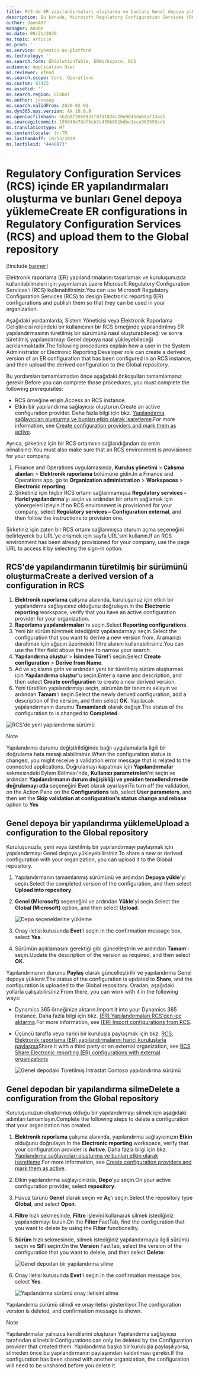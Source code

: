 ```yaml
---
title: RCS'de ER yapılandırmaları oluşturma ve bunları Genel depoya yükleme
description: Bu konuda, Microsoft Regulatory Configuration Services (RCS) içinde Elektronik raporlama (ER) yapılandırmasının nasıl oluşturulacağı ve Genel depoya nasıl yükleneceği açıklanmaktadır.
author: JaneA07
manager: AnnBe
ms.date: 09/21/2020
ms.topic: article
ms.prod: ''
ms.service: dynamics-ax-platform
ms.technology: ''
ms.search.form: ERSolutionTable, ERWorkspace, RCS
audience: Application User
ms.reviewer: kfend
ms.search.scope: Core, Operations
ms.custom: 97423
ms.assetid: ''
ms.search.region: Global
ms.author: janeaug
ms.search.validFrom: 2020-02-01
ms.dyn365.ops.version: AX 10.0.9
ms.openlocfilehash: 5b2b8f35b9931f8fd1824c20e9045da68af33ad5
ms.sourcegitcommit: 199848e78df5cb7c439b001bdbe1ece963593cdb
ms.translationtype: HT
ms.contentlocale: tr-TR
ms.lasthandoff: 10/13/2020
ms.locfileid: "4448873"
---
```

# <a name="create-er-configurations-in-regulatory-configuration-services-rcs-and-upload-them-to-the-global-repository"></a><span data-ttu-id="9cb07-103">Regulatory Configuration Services (RCS) içinde ER yapılandırmaları oluşturma ve bunları Genel depoya yükleme</span><span class="sxs-lookup"><span data-stu-id="9cb07-103">Create ER configurations in Regulatory Configuration Services (RCS) and upload them to the Global repository</span></span>

[!include [banner](../includes/banner.md)]

<span data-ttu-id="9cb07-104">Elektronik raporlama (ER) yapılandırmalarını tasarlamak ve kuruluşunuzda kullanılabilmeleri için yayımlamak üzere Microsoft Regulatory Configuration Services'ı (RCS) kullanabilirsiniz.</span><span class="sxs-lookup"><span data-stu-id="9cb07-104">You can use Microsoft Regulatory Configuration Services (RCS) to design Electronic reporting (ER) configurations and publish them so that they can be used in your organization.</span></span>

<span data-ttu-id="9cb07-105">Aşağıdaki yordamlarda, Sistem Yöneticisi veya Elektronik Raporlama Geliştiricisi rolündeki bir kullanıcının bir RCS örneğinde yapılandırılmış ER yapılandırmasının türetilmiş bir sürümünü nasıl oluşturabileceği ve sonra türetilmiş yapılandırmayı Genel depoya nasıl yükleyebileceği açıklanmaktadır.</span><span class="sxs-lookup"><span data-stu-id="9cb07-105">The following procedures explain how a user in the System Administrator or Electronic Reporting Developer role can create a derived version of an ER configuration that has been configured in an RCS instance, and then upload the derived configuration to the Global repository.</span></span> 

<span data-ttu-id="9cb07-106">Bu yordamları tamamlamadan önce aşağıdaki önkoşulları tamamlamanız gerekir:</span><span class="sxs-lookup"><span data-stu-id="9cb07-106">Before you can complete those procedures, you must complete the following prerequisites:</span></span>

- <span data-ttu-id="9cb07-107">RCS örneğine erişin.</span><span class="sxs-lookup"><span data-stu-id="9cb07-107">Access an RCS instance.</span></span>
- <span data-ttu-id="9cb07-108">Etkin bir yapılandırma sağlayıcısı oluşturun.</span><span class="sxs-lookup"><span data-stu-id="9cb07-108">Create an active configuration provider.</span></span> <span data-ttu-id="9cb07-109">Daha fazla bilgi için bkz. [Yapılandırma sağlayıcıları oluşturma ve bunları etkin olarak işaretleme](../../fin-ops-core/dev-itpro/analytics/tasks/er-configuration-provider-mark-it-active-2016-11.md).</span><span class="sxs-lookup"><span data-stu-id="9cb07-109">For more information, see [Create configuration providers and mark them as active](../../fin-ops-core/dev-itpro/analytics/tasks/er-configuration-provider-mark-it-active-2016-11.md).</span></span>

<span data-ttu-id="9cb07-110">Ayrıca, şirketiniz için bir RCS ortamının sağlandığından da emin olmalısınız.</span><span class="sxs-lookup"><span data-stu-id="9cb07-110">You must also make sure that an RCS environment is provisioned for your company.</span></span>

1. <span data-ttu-id="9cb07-111">Finance and Operations uygulamasında, **Kuruluş yönetimi** \> **Çalışma alanları** \> **Elektronik raporlama** bölümüne gidin.</span><span class="sxs-lookup"><span data-stu-id="9cb07-111">In a Finance and Operations app, go to **Organization administration** \> **Workspaces** \> **Electronic reporting**.</span></span>
2. <span data-ttu-id="9cb07-112">Şirketiniz için hiçbir RCS ortamı sağlanmamışsa **Regulatory services - Harici yapılandırma**'yı seçin ve ardından bir ortam sağlamak için yönergeleri izleyin.</span><span class="sxs-lookup"><span data-stu-id="9cb07-112">If no RCS environment is provisioned for your company, select **Regulatory services – Configuration external**, and then follow the instructions to provision one.</span></span>

<span data-ttu-id="9cb07-113">Şirketiniz için zaten bir RCS ortamı sağlanmışsa oturum açma seçeneğini belirleyerek bu URL'ye erişmek için sayfa URL'sini kullanın.</span><span class="sxs-lookup"><span data-stu-id="9cb07-113">If an RCS environment has been already provisioned for your company, use the page URL to access it by selecting the sign-in option.</span></span>

## <a name="create-a-derived-version-of-a-configuration-in-rcs"></a><span data-ttu-id="9cb07-114">RCS'de yapılandırmanın türetilmiş bir sürümünü oluşturma</span><span class="sxs-lookup"><span data-stu-id="9cb07-114">Create a derived version of a configuration in RCS</span></span>

1. <span data-ttu-id="9cb07-115">**Elektronik raporlama** çalışma alanında, kuruluşunuz için etkin bir yapılandırma sağlayıcınız olduğunu doğrulayın.</span><span class="sxs-lookup"><span data-stu-id="9cb07-115">In the **Electronic reporting** workspace, verify that you have an active configuration provider for your organization.</span></span> 
2. <span data-ttu-id="9cb07-116">**Raporlama yapılandırmaları**'nı seçin.</span><span class="sxs-lookup"><span data-stu-id="9cb07-116">Select **Reporting configurations**.</span></span>
3. <span data-ttu-id="9cb07-117">Yeni bir sürüm türetmek istediğiniz yapılandırmayı seçin.</span><span class="sxs-lookup"><span data-stu-id="9cb07-117">Select the configuration that you want to derive a new version from.</span></span> <span data-ttu-id="9cb07-118">Aramanızı daraltmak için ağacın üzerindeki filtre alanını kullanabilirsiniz.</span><span class="sxs-lookup"><span data-stu-id="9cb07-118">You can use the filter field above the tree to narrow your search.</span></span>
4. <span data-ttu-id="9cb07-119">**Yapılandırma oluştur** \> **İsimden Türet**'i seçin.</span><span class="sxs-lookup"><span data-stu-id="9cb07-119">Select **Create configuration** \> **Derive from Name**.</span></span>
5. <span data-ttu-id="9cb07-120">Ad ve açıklama girin ve ardından yeni bir türetilmiş sürüm oluşturmak için **Yapılandırma oluştur**'u seçin.</span><span class="sxs-lookup"><span data-stu-id="9cb07-120">Enter a name and description, and then select **Create configuration** to create a new derived version.</span></span>
6. <span data-ttu-id="9cb07-121">Yeni türetilen yapılandırmayı seçin, sürümün bir tanımını ekleyin ve ardından **Tamam**'ı seçin.</span><span class="sxs-lookup"><span data-stu-id="9cb07-121">Select the newly derived configuration, add a description of the version, and then select **OK**.</span></span> <span data-ttu-id="9cb07-122">Yapılacak yapılandırmanın durumu **Tamamlandı** olarak değişir.</span><span class="sxs-lookup"><span data-stu-id="9cb07-122">The status of the configuration to is changed to **Completed**.</span></span>

![RCS'de yeni yapılandırma sürümü](media/RCS_CompleteConfig.JPG)

> [!NOTE]
> <span data-ttu-id="9cb07-124">Yapılandırma durumu değiştirildiğinde bağlı uygulamalarla ilgili bir doğrulama hata mesajı alabilirsiniz.</span><span class="sxs-lookup"><span data-stu-id="9cb07-124">When the configuration status is changed, you might receive a validation error message that is related to the connected applications.</span></span> <span data-ttu-id="9cb07-125">Doğrulamayı kapatmak için **Yapılandırmalar** sekmesindeki Eylem Bölmesi'nde, **Kullanıcı parametreleri**'ni seçin ve ardından **Yapılandırmanın durum değişikliği ve yeniden temellendirmede doğrulamayı atla** seçeneğini **Evet** olarak ayarlayın</span><span class="sxs-lookup"><span data-stu-id="9cb07-125">To turn off the validation, on the Action Pane on the **Configurations** tab, select **User parameters**, and then set the **Skip validation at configuration's status change and rebase** option to **Yes**</span></span> 

## <a name="upload-a-configuration-to-the-global-repository"></a><span data-ttu-id="9cb07-126">Genel depoya bir yapılandırma yükleme</span><span class="sxs-lookup"><span data-stu-id="9cb07-126">Upload a configuration to the Global repository</span></span>

<span data-ttu-id="9cb07-127">Kuruluşunuzla, yeni veya türetilmiş bir yapılandırmayı paylaşmak için yapılandırmayı Genel depoya yükleyebilirsiniz.</span><span class="sxs-lookup"><span data-stu-id="9cb07-127">To share a new or derived configuration with your organization, you can upload it to the Global repository.</span></span>

1. <span data-ttu-id="9cb07-128">Yapılandırmanın tamamlanmış sürümünü ve ardından **Depoya yükle**'yi seçin.</span><span class="sxs-lookup"><span data-stu-id="9cb07-128">Select the completed version of the configuration, and then select **Upload into repository**.</span></span>
2. <span data-ttu-id="9cb07-129">**Genel (Microsoft)** seçeneğini ve ardından **Yükle**'yi seçin.</span><span class="sxs-lookup"><span data-stu-id="9cb07-129">Select the **Global (Microsoft)** option, and then select **Upload**.</span></span>

    ![Depo seçeneklerine yükleme](media/RCS_Upload_to_GlobalRepo_options.JPG)

3. <span data-ttu-id="9cb07-131">Onay iletisi kutusunda **Evet**'i seçin.</span><span class="sxs-lookup"><span data-stu-id="9cb07-131">In the confirmation message box, select **Yes**.</span></span> 
4. <span data-ttu-id="9cb07-132">Sürümün açıklamasını gerektiği gibi güncelleştirin ve ardından **Tamam**'ı seçin.</span><span class="sxs-lookup"><span data-stu-id="9cb07-132">Update the description of the version as required, and then select **OK**.</span></span> 

<span data-ttu-id="9cb07-133">Yapılandırmanın durumu **Paylaş** olarak güncelleştirilir ve yapılandırma Genel depoya yüklenir.</span><span class="sxs-lookup"><span data-stu-id="9cb07-133">The status of the configuration is updated to **Share**, and the configuration is uploaded to the Global repository.</span></span> <span data-ttu-id="9cb07-134">Oradan, aşağıdaki yollarla çalışabilirsiniz:</span><span class="sxs-lookup"><span data-stu-id="9cb07-134">From there, you can work with it in the following ways:</span></span>

- <span data-ttu-id="9cb07-135">Dynamics 365 örneğinize aktarın.</span><span class="sxs-lookup"><span data-stu-id="9cb07-135">Import it into your Dynamics 365 instance.</span></span> <span data-ttu-id="9cb07-136">Daha fazla bilgi için bkz. [(ER) Yapılandırmaları RCS'den içe aktarma](../../fin-ops-core/dev-itpro/analytics/tasks/import-configuration-rcs.md).</span><span class="sxs-lookup"><span data-stu-id="9cb07-136">For more information, see [(ER) Import configurations from RCS](../../fin-ops-core/dev-itpro/analytics/tasks/import-configuration-rcs.md).</span></span>
- <span data-ttu-id="9cb07-137">Üçüncü tarafla veya harici bir kuruluşla paylaşmak için bkz. [RCS, Elektronik raporlama (ER) yapılandırmalarını harici kuruluşlarla paylaşma](rcs-global-repo-share-configuration.md)</span><span class="sxs-lookup"><span data-stu-id="9cb07-137">Share it with a third party or an external organization, see [RCS Share Electronic reporting (ER) configurations with external organizations](rcs-global-repo-share-configuration.md)</span></span>

    ![Genel depodaki Türetilmiş Intrastat Contoso yapılandırma sürümü](media/RCS_Config_upload_GlobalRepo.JPG)

## <a name="delete-a-configuration-from-the-global-repository"></a><span data-ttu-id="9cb07-139">Genel depodan bir yapılandırma silme</span><span class="sxs-lookup"><span data-stu-id="9cb07-139">Delete a configuration from the Global repository</span></span>
<span data-ttu-id="9cb07-140">Kuruluşunuzun oluşturmuş olduğu bir yapılandırmayı silmek için aşağıdaki adımları tamamlayın.</span><span class="sxs-lookup"><span data-stu-id="9cb07-140">Complete the following steps to delete a configuration that your organization has created.</span></span>

1. <span data-ttu-id="9cb07-141">**Elektronik raporlama** çalışma alanında, yapılandırma sağlayıcınızın **Etkin** olduğunu doğrulayın.</span><span class="sxs-lookup"><span data-stu-id="9cb07-141">In the **Electronic reporting** workspace, verify that your configuration provider is **Active**.</span></span> <span data-ttu-id="9cb07-142">Daha fazla bilgi için bkz. [Yapılandırma sağlayıcıları oluşturma ve bunları etkin olarak işaretleme](../../fin-ops-core/dev-itpro/analytics/tasks/er-configuration-provider-mark-it-active-2016-11.md).</span><span class="sxs-lookup"><span data-stu-id="9cb07-142">For more information, see [Create configuration providers and mark them as active](../../fin-ops-core/dev-itpro/analytics/tasks/er-configuration-provider-mark-it-active-2016-11.md).</span></span>
2. <span data-ttu-id="9cb07-143">Etkin yapılandırma sağlayıcınızda, **Depo**'yu seçin.</span><span class="sxs-lookup"><span data-stu-id="9cb07-143">On your active configuration provider, select **repository**.</span></span>
3. <span data-ttu-id="9cb07-144">Havuz türünü **Genel** olarak seçin ve **Aç**'ı seçin.</span><span class="sxs-lookup"><span data-stu-id="9cb07-144">Select the repository type **Global**, and select **Open**.</span></span>
4. <span data-ttu-id="9cb07-145">**Filtre** hızlı sekmesinde, **Filtre** işlevini kullanarak silmek istediğiniz yapılandırmayı bulun.</span><span class="sxs-lookup"><span data-stu-id="9cb07-145">On the **Filter** FastTab, find the configuration that you want to delete by using the **Filter** functionality.</span></span>
5. <span data-ttu-id="9cb07-146">**Sürüm** hızlı sekmesinde, silmek istediğiniz yapılandırmayla ilgili sürümü seçin ve **Sil**'i seçin:</span><span class="sxs-lookup"><span data-stu-id="9cb07-146">On the **Version** FastTab, select the version of the configuration that you want to delete, and then select **Delete**:</span></span>

    ![Genel depodan bir yapılandırma silme](media/RCS_Delete_from_GlobalRepo.JPG)

6. <span data-ttu-id="9cb07-148">Onay iletisi kutusunda **Evet**'i seçin.</span><span class="sxs-lookup"><span data-stu-id="9cb07-148">In the confirmation message box, select **Yes**.</span></span>

    ![Yapılandırma sürümü onay iletisini silme](media/RCS_Delete_from_GlobalRepo_Msg.JPG)
 
<span data-ttu-id="9cb07-150">Yapılandırma sürümü silindi ve onay iletisi gösteriliyor.</span><span class="sxs-lookup"><span data-stu-id="9cb07-150">The configuration version is deleted, and confirmation message is shown.</span></span> 

> [!NOTE]
> <span data-ttu-id="9cb07-151">Yapılandırmalar yalnızca kendilerini oluşturan Yapılandırma sağlayıcısı tarafından silinebilir.</span><span class="sxs-lookup"><span data-stu-id="9cb07-151">Configurations can only be deleted by the Configuration provider that created them.</span></span> <span data-ttu-id="9cb07-152">Yapılandırma başka bir kuruluşla paylaşılıyorsa, silmeden önce bu yapılandırmanın paylaşımdan kaldırılması gerekir.</span><span class="sxs-lookup"><span data-stu-id="9cb07-152">If the configuration has been shared with another organization, the configuration will need to be unshared before you delete it.</span></span>
 
